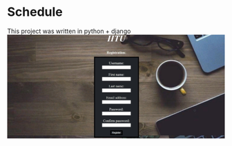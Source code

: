 # Schedule
This project was written in python + django
![alt text](screenshots/register.jpg "Registration page")
